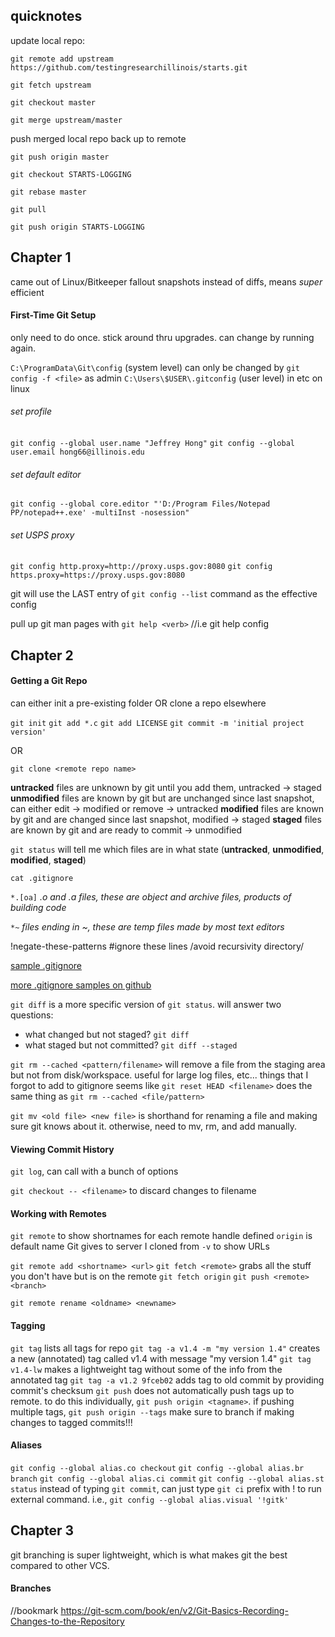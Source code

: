 ## quicknotes
update local repo:

``git remote add upstream https://github.com/testingresearchillinois/starts.git``

``git fetch upstream``

``git checkout master``

``git merge upstream/master``

push merged local repo back up to remote

``git push origin master``

``git checkout STARTS-LOGGING``

``git rebase master``

``git pull``

``git push origin STARTS-LOGGING``

## Chapter 1
came out of Linux/Bitkeeper fallout
snapshots instead of diffs, means *super* efficient


#### First-Time Git Setup
only need to do once. stick around thru upgrades.
can change by running again.

`C:\ProgramData\Git\config` (system level) can only be changed by `git config -f <file>` as admin
`C:\Users\$USER\.gitconfig` (user level)
in etc on linux

###### set profile
`git config --global user.name "Jeffrey Hong"`
`git config --global user.email hong66@illinois.edu`

###### set default editor 
`git config --global core.editor "'D:/Program Files/Notepad PP/notepad++.exe' -multiInst -nosession"`

###### set USPS proxy
`git config http.proxy=http://proxy.usps.gov:8080`
`git config https.proxy=https://proxy.usps.gov:8080`

git will use the LAST entry of `git config --list` command as the effective config

pull up git man pages with `git help <verb>` //i.e git help config

## Chapter 2
#### Getting a Git Repo
can either init a pre-existing folder OR clone a repo elsewhere

`git init`
`git add *.c`
`git add LICENSE`
`git commit -m 'initial project version'`

OR

`git clone <remote repo name>`

**untracked** files are unknown by git until you add them, untracked -> staged
**unmodified** files are known by git but are unchanged since last snapshot, can either edit -> modified or remove -> untracked
**modified** files are known by git and are changed since last snapshot, modified -> staged
**staged** files are known by git and are ready to commit -> unmodified

`git status` will tell me which files are in what state (**untracked**, **unmodified**, **modified**, **staged**)

`cat .gitignore`

`*.[oa]` _.o and .a files, these are object and archive files, products of building code_

`*~` _files ending in ~, these are temp files made by most text editors_

!negate-these-patterns
#ignore these lines
/avoid recursivity
directory/

[sample .gitignore](./.gitignore-sample)

[more .gitignore samples on github](https://github.com/github/gitignore)

`git diff` is a more specific version of `git status`. will answer two questions:
- what changed but not staged? `git diff`
- what staged but not committed? `git diff --staged`

`git rm --cached <pattern/filename>` will remove a file from the staging area but not from disk/workspace. useful for large log files, etc... things that I forgot to add to gitignore
seems like `git reset HEAD <filename>` does the same thing as `git rm --cached <file/pattern>`

`git mv <old file> <new file>` is shorthand for renaming a file and making sure git knows about it. otherwise, need to mv, rm, and add manually.

#### Viewing Commit History
`git log`, can call with a bunch of options

`git checkout -- <filename>` to discard changes to filename

#### Working with Remotes
`git remote` to show shortnames for each remote handle defined
`origin` is default name Git gives to server I cloned from
`-v` to show URLs

`git remote add <shortname> <url>`
`git fetch <remote>` grabs all the stuff you don't have but is on the remote
`git fetch origin`
`git push <remote> <branch>`

`git remote rename <oldname> <newname>`

#### Tagging
`git tag` lists all tags for repo
`git tag -a v1.4 -m "my version 1.4"` creates a new (annotated) tag called v1.4 with message "my version 1.4"
`git tag v1.4-lw` makes a lightweight tag without some of the info from the annotated tag
`git tag -a v1.2 9fceb02` adds tag to old commit by providing commit's checksum
`git push` does not automatically push tags up to remote. to do this individually, `git push origin <tagname>`. 
if pushing multiple tags, `git push origin --tags`
make sure to branch if making changes to tagged commits!!!

#### Aliases
`git config --global alias.co checkout`
`git config --global alias.br branch`
`git config --global alias.ci commit`
`git config --global alias.st status`
instead of typing `git commit`, can just type `git ci`
prefix with ! to run external command. i.e., `git config --global alias.visual '!gitk'`


## Chapter 3
git branching is super lightweight, which is what makes git the best compared to other VCS.

#### Branches



//bookmark
https://git-scm.com/book/en/v2/Git-Basics-Recording-Changes-to-the-Repository




